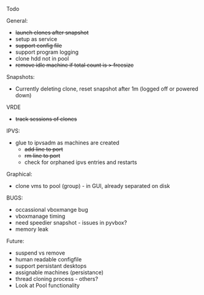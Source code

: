 Todo

General:
- ~~launch clones after snapshot~~
- setup as service
- ~~support config file~~
- support program logging
- clone hdd not in pool
- ~~remove idle machine if total count is > freesize~~

Snapshots:
- Currently deleting clone, reset snapshot after 1m (logged off or powered down)

VRDE
- ~~track sessions of clones~~

IPVS:
- glue to ipvsadm as machines are created
    - ~~add line to port~~
    - ~~rm line to port~~
    - check for orphaned ipvs entries and restarts

Graphical:
- clone vms to pool (group) - in GUI, already separated on disk


BUGS:
- occassional vboxmange bug
- vboxmanage timing
- need speedier snapshot - issues in pyvbox?
- memory leak


Future:
- suspend vs remove
- human readable configfile
- support persistant desktops
- assignable machines (persistance)
- thread cloning process - others?
- Look at Pool functionality
